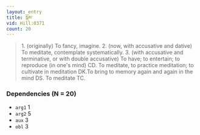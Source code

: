 ```yaml
---
layout: entry
title: སྒོམ་
vid: Hill:0371
count: 20
---
```

> 1\. (originally) To fancy, imagine\. 2\. (now, with accusative and dative) To meditate, contemplate systematically\. 3\. (with accusative and terminative, or with double accusative) To have; to entertain; to reproduce (in one's mind) CD\. To meditate, to practice meditation; to cultivate in meditation DK\.To bring to memory again and again in the mind DS\. To meditate TC\.


### Dependencies (N = 20)
* `arg1` 1
* `arg2` 5
* `aux` 3
* `obl` 3

